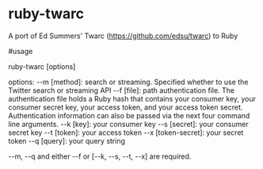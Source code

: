 # ruby-twarc
A port of Ed Summers' Twarc (https://github.com/edsu/twarc) to Ruby

#usage

ruby-twarc [options]

options:
--m [method]: search or streaming. Specified whether to use the Twitter search or streaming API
--f [file]: path authentication file. The authentication file holds a Ruby hash that contains your consumer key, your consumer secret key, your access token, and your access token secret. Authentication information can also be passed via the next four command line arguments.
--k [key]: your consumer key
--s [secret]: your consumer secret key
--t [token]: your access token
--x [token-secret]: your secret token
--q [query]: your query string

--m, --q and either --f or [--k, --s, --t, --x] are required.
